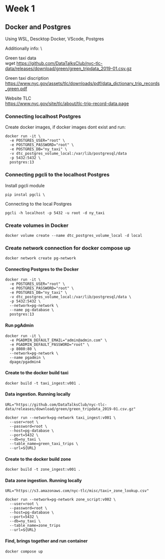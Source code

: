 # Week 1

## Docker and Postgres

Using WSL, Descktop Docker, VScode, Postgres


Additionally info: \
 
  Green taxi data \
wget https://github.com/DataTalksClub/nyc-tlc-data/releases/download/green/green_tripdata_2019-01.csv.gz

  Green taxi discription \
https://www.nyc.gov/assets/tlc/downloads/pdf/data_dictionary_trip_records_green.pdf

  Website TLC \
https://www.nyc.gov/site/tlc/about/tlc-trip-record-data.page



### Connecting localhost Postgres
Create docker images, if docker images dont exist and run: 

    docker run -it \
      -e POSTGRES_USER="root" \
      -e POSTGRES_PASSWORD="root" \
      -e POSTGRES_DB="ny_taxi" \
      -v dtc_postgres_volume_local:/var/lib/postgresql/data 
      -p 5432:5432 \
      postgres:13

### Connecting pgcli to the localhost Postgres
Install pgcli module

    pip instal pgcli \

Connecting to the local Postgres

    pgcli -h localhost -p 5432 -u root -d ny_taxi


### Create volumes in Docker

    docker volume create --name dtc_postgres_volume_local -d local

### Create network connection for docker compose up

    docker network create pg-network

#### Connecting Postgres to the Docker

    docker run -it \
      -e POSTGRES_USER="root" \
      -e POSTGRES_PASSWORD="root" \
      -e POSTGRES_DB="ny_taxi" \
      -v dtc_postgres_volume_local:/var/lib/postgresql/data \
      -p 5432:5432 \
      --network=pg-network \
      --name pg-database \
      postgres:13

#### Run pgAdmin

    docker run -it \
      -e PGADMIN_DEFAULT_EMAIL="admin@admin.com" \
      -e PGADMIN_DEFAULT_PASSWORD="root" \
      -p 8080:80 \
      --network=pg-network \
      --name pgadmin \
      dpage/pgadmin4
  
#### Create to the docker build taxi

    docker build -t taxi_ingest:v001 .

#### Data ingestion. Running locally

    URL="https://github.com/DataTalksClub/nyc-tlc-data/releases/download/green/green_tripdata_2019-01.csv.gz"

    docker run --network=pg-network taxi_ingest:v001 \
      --user=root \
      --password=root \
      --host=pg-database \
      --port=5432 \
      --db=ny_taxi \
      --table_name=green_taxi_trips \
      --url=${URL}

#### Create to the docker build zone

    docker build -t zone_ingest:v001 .

#### Data zone ingestion. Running locally

    URL="https://s3.amazonaws.com/nyc-tlc/misc/taxi+_zone_lookup.csv"

    docker run --network=pg-network zone_script:v002 \
      --user=root \
      --password=root \
      --host=pg-database \
      --port=5432 \
      --db=ny_taxi \
      --table_name=zone_trips
      --url=${URL}

   
#### Find, brings together and run container

    docker compose up

